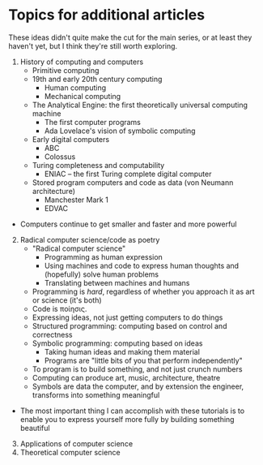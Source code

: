 # Topics for additional articles

These ideas didn't quite make the cut for the main series, or at least they haven't yet, but I think they're still worth exploring.

1. History of computing and computers
   -   Primitive computing
   -   19th and early 20th century computing
       -   Human computing
       -   Mechanical computing
   -   The Analytical Engine: the first theoretically universal computing machine
       -   The first computer programs
       -   Ada Lovelace's vision of symbolic computing
   -   Early digital computers
       -   ABC
       -   Colossus
   -   Turing completeness and computability
       -   ENIAC – the first Turing complete digital computer
   -   Stored program computers and code as data (von Neumann architecture)
       -   Manchester Mark 1
       -   EDVAC
-   Computers continue to get smaller and faster and more powerful

2. Radical computer science/code as poetry
   -   "Radical computer science"
       -   Programming as human expression
       -   Using machines and code to express human thoughts and (hopefully) solve human problems
       -   Translating between machines and humans
   -   Programming is _hard_, regardless of whether you approach it as art or science (it's both)
   -   Code is ποίησις.
   -   Expressing ideas, not just getting computers to do things
   -   Structured programming: computing based on control and correctness
   -   Symbolic programming: computing based on ideas
       -   Taking human ideas and making them material
       -   Programs are "little bits of you that perform independently"
   -   To program is to build something, and not just crunch numbers
   -   Computing can produce art, music, architecture, theatre
   -   Symbols are data the computer, and by extension the engineer, transforms into something meaningful
-   The most important thing I can accomplish with these tutorials is to enable you to express yourself more fully by building something beautiful

3. Applications of computer science
4. Theoretical computer science
